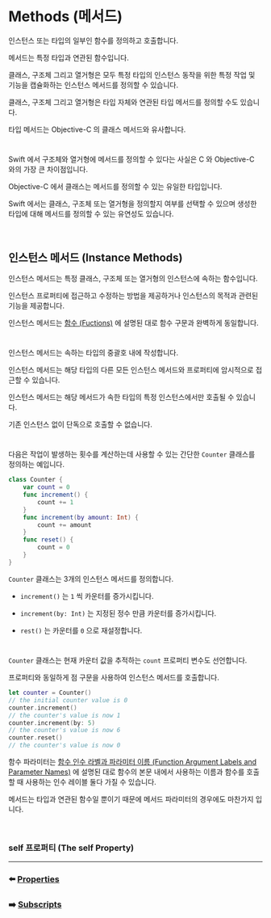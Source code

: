 # Methods (메서드)

인스턴스 또는 타입의 일부인 함수를 정의하고 호출합니다.

메서드는 특정 타입과 연관된 함수입니다.

클래스, 구조체 그리고 열거형은 모두 특정 타입의 인스턴스 동작을 위한 특정 작업 및 기능을 캡슐화하는 인스턴스 메서드를 정의할 수 있습니다.

클래스, 구조체 그리고 열거형은 타입 자체와 연관된 타입 메서드를 정의할 수도 있습니다.

타입 메서드는 Objective-C 의 클래스 메서드와 유사합니다.

#

Swift 에서 구조체와 열거형에 메서드를 정의할 수 있다는 사실은 C 와 Objective-C 와의 가장 큰 차이점입니다.

Objective-C 에서 클래스는 메서드를 정의할 수 있는 유일한 타입입니다.

Swift 에서는 클래스, 구조체 또는 열거형을 정의할지 여부를 선택할 수 있으며 생성한 타입에 대해 메서드를 정의할 수 있는 유연성도 있습니다.

<br>

## 인스턴스 메서드 (Instance Methods)

인스턴스 메서드는 특정 클래스, 구조체 또는 열거형의 인스턴스에 속하는 함수입니다.

인스턴스 프로퍼티에 접근하고 수정하는 방법을 제공하거나 인스턴스의 목적과 관련된 기능을 제공합니다.

인스턴스 메서드는 [함수 (Fuctions)]() 에 설명된 대로 함수 구문과 완벽하게 동일합니다.

#

인스턴스 메서드는 속하는 타입의 중괄호 내에 작성합니다.

인스턴스 메서드는 해당 타입의 다른 모든 인스턴스 메서드와 프로퍼티에 암시적으로 접근할 수 있습니다.

인스턴스 메서드는 해당 메서드가 속한 타입의 특정 인스턴스에서만 호출될 수 있습니다.

기존 인스턴스 없이 단독으로 호출할 수 없습니다.

#

다음은 작업이 발생하는 횟수를 계산하는데 사용할 수 있는 간단한 `Counter` 클래스를 정의하는 예입니다.

~~~ swift
class Counter {
    var count = 0
    func increment() {
        count += 1
    }
    func increment(by amount: Int) {
        count += amount
    }
    func reset() {
        count = 0
    }
}
~~~

`Counter` 클래스는 3개의 인스턴스 메서드를 정의합니다.

- `increment()` 는 `1` 씩 카운터를 증가시킵니다.

- `increment(by: Int)` 는 지정된 정수 만큼 카운터를 증가시킵니다.

- `rest()` 는 카운터를 `0` 으로 재설정합니다.

#

`Counter` 클래스는 현재 카운터 값을 추적하는 `count` 프로퍼티 변수도 선언합니다.

프로퍼티와 동일하게 점 구문을 사용하여 인스턴스 메서드를 호출합니다.

~~~ swift
let counter = Counter()
// the initial counter value is 0
counter.increment()
// the counter's value is now 1
counter.increment(by: 5)
// the counter's value is now 6
counter.reset()
// the counter's value is now 0
~~~

함수 파라미터는 [함수 인수 라벨과 파라미터 이름 (Function Argument Labels and Parameter Names)]() 에 설명된 대로 함수의 본문 내에서 사용하는 이름과 함수를 호출할 때 사용하는 인수 레이블 둘다 가질 수 있습니다.

메서드는 타입과 연관된 함수일 뿐이기 때문에 메서드 파라미터의 경우에도 마찬가지 입니다.

<br>

### self 프로퍼티 (The self Property)































***

### ⬅️ [Properties](https://github.com/Developer-Nova/Swift-Documentation/blob/main/Swift%20Documentation/2.Language%20Guide/10.Properties.md)

### ➡️ [Subscripts](https://github.com/Developer-Nova/Swift-Documentation/blob/main/Swift%20Documentation/2.Language%20Guide/12.Subscripts.md)
